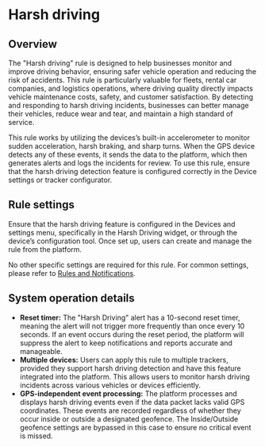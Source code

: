 # Harsh driving

## Overview

The "Harsh driving" rule is designed to help businesses monitor and improve driving behavior, ensuring safer vehicle operation and reducing the risk of accidents. This rule is particularly valuable for fleets, rental car companies, and logistics operations, where driving quality directly impacts vehicle maintenance costs, safety, and customer satisfaction. By detecting and responding to harsh driving incidents, businesses can better manage their vehicles, reduce wear and tear, and maintain a high standard of service.

This rule works by utilizing the devices’s built-in accelerometer to monitor sudden acceleration, harsh braking, and sharp turns. When the GPS device detects any of these events, it sends the data to the platform, which then generates alerts and logs the incidents for review. To use this rule, ensure that the harsh driving detection feature is configured correctly in the Device settings or tracker configurator.

## Rule settings

Ensure that the harsh driving feature is configured in the Devices and settings menu, specifically in the Harsh Driving widget, or through the device’s configuration tool. Once set up, users can create and manage the rule from the platform.

No other specific settings are required for this rule. For common settings, please refer to [Rules and Notifications](../../rules-and-notifications.md).

## System operation details

- **Reset timer:** The "Harsh Driving" alert has a 10-second reset timer, meaning the alert will not trigger more frequently than once every 10 seconds. If an event occurs during the reset period, the platform will suppress the alert to keep notifications and reports accurate and manageable.
- **Multiple devices:** Users can apply this rule to multiple trackers, provided they support harsh driving detection and have this feature integrated into the platform. This allows users to monitor harsh driving incidents across various vehicles or devices efficiently.
- **GPS-independent event processing:** The platform processes and displays harsh driving events even if the data packet lacks valid GPS coordinates. These events are recorded regardless of whether they occur inside or outside a designated geofence. The Inside/Outside geofence settings are bypassed in this case to ensure no critical event is missed.
